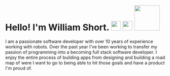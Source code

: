 # Hello!  I'm William Short.  <a href="https://www.linkedin.com/in/will-short/"><img src="https://cdn-icons-png.flaticon.com/512/174/174857.png" style="width: 30px;"/></a> <a href="https://angel.co/u/william-short-1"><img src="https://user-images.githubusercontent.com/16979047/148812503-90b5a0c1-5238-46e2-8a35-774d148ff217.png" style="width: 30px;"/></a> <a href="https://will-short.github.io/"><img src="https://user-images.githubusercontent.com/16979047/148813032-5aea5c02-7118-4dbf-b1fe-33e88e555a14.png" style="width: 80px;"/></a>



I am a passionate software developer with over 10 years of experience working with robots. Over the past year I've been working to transfer my passion of programming into a becoming full stack software developer. I enjoy the entire process of building apps from designing and building a road map of were I want to go to being able to hit those goals and have a product I'm proud of.

<!--
**will-short/will-short** is a ✨ _special_ ✨ repository because its `README.md` (this file) appears on your GitHub profile.

Here are some ideas to get you started:

- 🔭 I’m currently working on ...
- 🌱 I’m currently learning ...
- 👯 I’m looking to collaborate on ...
- 🤔 I’m looking for help with ...
- 💬 Ask me about ...
- 📫 How to reach me: ...
- 😄 Pronouns: ...
- ⚡ Fun fact: ...
-->
